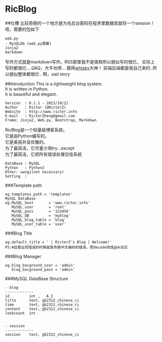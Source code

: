 RicBlog
=======

##吐槽
比较奇葩的一个地方是为毛后台密码在程序里数据库就存一个session！
唔，需要的包如下

    web.py
    - MySQLDb (web.py需要)
    Jinja2
    markdown

写作方式就是markdown写作。RSS那里我不是很熟所以貌似写的很烂。
实际上写的都很烂....QAQ，大牛勿喷...
膜拜<a href="http://github.com/whtsky">whtsky</a>大神！
前端后端都是我自己来的..所以貌似整体都很烂..
啊，sad story

##Introduction
This is a lightweight blog system.   
It is written in Python.   
It is beautiful and elegant.   

    Version  : 0.1.1 - 2013/10/21
    Author   : Ricter (@RicterZ)
    Website  : http://www.ricter.info
    E-mail   : RicterZheng@gmail.com
    Frame: Jinja2, Web.py, Bootstrap, Markdown

RicBlog是一个轻量级博客系统。   
它是由Python编写的。   
它是美丽并且优雅的。   
为了最简洁，它尽量少用try...except   
为了最简洁，它把所有错误处理交给系统   

    DataBase : MySQL
    Python   : Python2
    Other: uwsgi(not necessary)
    Setting  :

###Template path

    eg.templates_path = 'templates'
    MySQL DataBase
    eg.MySQL_host       = 'www.ricter.info'
       MySQL_user       = 'root'
       MySQL_pass       = '123456'
       MySQL_DB         = 'myblog'
       MySQL_blog_table = 'blog'
       MySQL_user_table = 'user'

###Blog Title

    eg.default_title = ' | RicterZ's Blog | Welcome!'
    PS:#这里出现错误的时候就是奇葩中文编码的错误，把decode改成gbk试试

###Blog Manager

    eg.blog_bacground_user = 'admin'
       blog_bacground_pass = 'admin'

###MySQL DataBase Structure

    - blog
    -------------
    id         int ,   A_I
    title      text, gb2312_chinese_ci
    time       text, gb2312_chinese_ci
    content    text, gb2312_chinese_ci
    lookcount  int


    - session
    -------------
    session    text, gb2312_chinese_ci

